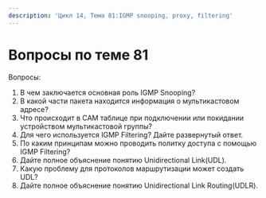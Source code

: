 ```yaml
---
description: 'Цикл 14, Тема 81:IGMP snooping, proxy, filtering'
---
```


# Вопросы по теме 81

Вопросы:

1. В чем заключается основная роль IGMP Snooping?
2. В какой части пакета находится информация о мультикастовом адресе?
3. Что происходит в CAM таблице при подключении или покидании устройством мультикастовой группы?
4. Для чего используется IGMP Filtering? Дайте развернутый ответ.
5. По каким принципам можно проводить политку доступа с помощью IGMP Filtering?
6. Дайте полное объяснение понятию Unidirectional Link\(UDL\).
7. Какую проблему для протоколов маршрутизации может создать UDL?
8. Дайте полное объяснение понятию Unidirectional Link Routing\(UDLR\).

